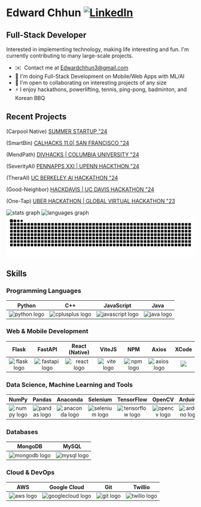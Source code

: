 Edward Chhun [![LinkedIn](https://img.shields.io/badge/linkedin-%230077B5.svg?style=for-the-badge&logo=linkedin&logoColor=white)](https://www.linkedin.com/in/edwardchhun3)
=============================

Full-Stack Developer
---------------------------------

Interested in implementing technology, making life interesting and fun. I'm currently contributing to many large-scale projects. 

* ✉️  Contact me at [Edwardchhun3@gmail.com](mailto:Edwardchhun3@gmail.com)
* 🧠 I'm doing Full-Stack Development on Mobile/Web Apps with ML/AI
* 🤝 I'm open to collaborating on interesting projects of any size
* ⚡ I enjoy hackathons, powerlifting, tennis, ping-pong, badminton, and Korean BBQ

## Recent Projects

(Carpool Native)
[SUMMER STARTUP "24](https://github.com/EdwardChhun/carpoolNative/tree/main)

(SmartBin)
[CALHACKS 11.0| SAN FRANCISCO "24](https://github.com/jdsantelicesl/SmartBin/tree/main)

(MendPath)
[DIVHACKS | COLUMBIA UNIVERSITY "24](https://github.com/MendPath/MendPath)

(SeverityAI)
[PENNAPPS XXI | UPENN HACKTHON "24](https://github.com/EdwardChhun/SeverityAI)

(TheraAI)
[UC BERKELEY AI HACKATHON "24](https://github.com/EdwardChhun/TheraAI)

(Good-Neighbor)
[HACKDAVIS | UC DAVIS HACKATHON "24](https://github.com/EdwardChhun/Good-Neighbor/tree/main)

(One-Tap)
[UBER HACKATHON | GLOBAL VIRTUAL HACKATHON "23](https://github.com/EdwardChhun/Uber-Hackathon-Project)

<div align="left">
  <img src="https://github-readme-stats.vercel.app/api?username=edwardchhun&hide_title=false&hide_rank=false&show_icons=true&include_all_commits=true&count_private=true&disable_animations=false&theme=dracula&locale=en&hide_border=false" height="150" alt="stats graph"  />
  <img src="https://github-readme-stats.vercel.app/api/top-langs?username=edwardchhun&locale=en&hide_title=false&layout=compact&card_width=320&langs_count=5&theme=dracula&hide_border=false" height="150" alt="languages graph"  />
</div>

<img src="https://raw.githubusercontent.com/edwardchhun/edwardchhun/output/snake.svg" alt="Snake animation" />

## Skills

### Programming Languages
| Python | C++ | JavaScript | Java |
|:------:|:---:|:----------:|:----:|
| <img src="https://cdn.jsdelivr.net/gh/devicons/devicon/icons/python/python-original.svg" height="40" alt="python logo"/> | <img src="https://cdn.jsdelivr.net/gh/devicons/devicon/icons/cplusplus/cplusplus-original.svg" height="40" alt="cplusplus logo"/> | <img src="https://cdn.jsdelivr.net/gh/devicons/devicon/icons/javascript/javascript-original.svg" height="40" alt="javascript logo"/> | <img src="https://cdn.jsdelivr.net/gh/devicons/devicon/icons/java/java-original.svg" height="40" alt="java logo"/> 

### Web & Mobile Development
| Flask | FastAPI | React (Native) | ViteJS | NPM | Axios | XCode |
|:-----:|:-------:|:--------------:|:----:|:---:|:-----:|:-----:|
| <img src="https://cdn.jsdelivr.net/gh/devicons/devicon/icons/flask/flask-original-wordmark.svg" height="40" alt="flask logo"/> | <img src="https://cdn.jsdelivr.net/gh/devicons/devicon/icons/fastapi/fastapi-original.svg" height="40" alt="fastapi logo"/> | <img src="https://cdn.jsdelivr.net/gh/devicons/devicon/icons/react/react-original.svg" height="40" alt="react logo"/> | <img src="https://cdn.jsdelivr.net/gh/devicons/devicon/icons/vitejs/vitejs-original.svg" height="40" alt="vite logo"/> | <img src="https://cdn.jsdelivr.net/gh/devicons/devicon/icons/npm/npm-original-wordmark.svg" height="40" alt="npm logo"/> | <img src="https://cdn.jsdelivr.net/gh/devicons/devicon/icons/axios/axios-plain.svg" height="40" alt="axios logo"/> | <img src="https://cdn.jsdelivr.net/gh/devicons/devicon/icons/xcode/xcode-plain.svg"/>

### Data Science, Machine Learning and Tools
| NumPy | Pandas | Anaconda | Selenium | TensorFlow | OpenCV | Arduino |
|:-----:|:------:|:--------:|:--------:|:----------:|:------:|:-------:|
| <img src="https://cdn.jsdelivr.net/gh/devicons/devicon/icons/numpy/numpy-original.svg" height="40" alt="numpy logo"/> | <img src="https://cdn.jsdelivr.net/gh/devicons/devicon/icons/pandas/pandas-original.svg" height="40" alt="pandas logo"/> | <img src="https://cdn.jsdelivr.net/gh/devicons/devicon/icons/anaconda/anaconda-original.svg" height="40" alt="anaconda logo"/> | <img src="https://cdn.jsdelivr.net/gh/devicons/devicon/icons/selenium/selenium-original.svg" height="40" alt="selenium logo"/> | <img src="https://cdn.jsdelivr.net/gh/devicons/devicon/icons/tensorflow/tensorflow-original.svg" height="40" alt="tensorflow logo"/> | <img src="https://cdn.jsdelivr.net/gh/devicons/devicon/icons/opencv/opencv-original.svg" height="40" alt="opencv logo"/> | <img src="https://cdn.jsdelivr.net/gh/devicons/devicon/icons/arduino/arduino-original.svg" height="40" alt="arduino logo"/>

### Databases
| MongoDB | MySQL |
|:-------:|:-----:|
| <img src="https://cdn.jsdelivr.net/gh/devicons/devicon/icons/mongodb/mongodb-original.svg" height="40" alt="mongodb logo"/> | <img src="https://cdn.jsdelivr.net/gh/devicons/devicon/icons/mysql/mysql-original.svg" height="40" alt="mysql logo"/> |

### Cloud & DevOps
| AWS | Google Cloud | Git | Twillio |
|:---:|:------------:|:---:|:-------:|
| <img src="https://cdn.jsdelivr.net/gh/devicons/devicon/icons/amazonwebservices/amazonwebservices-plain-wordmark.svg" height="40" alt="aws logo"/> | <img src="https://cdn.jsdelivr.net/gh/devicons/devicon/icons/googlecloud/googlecloud-original.svg" height="40" alt="googlecloud logo"/> | <img src="https://cdn.jsdelivr.net/gh/devicons/devicon/icons/git/git-original.svg" height="40" alt="git logo"/> | <img src="https://www.vectorlogo.zone/logos/twilio/twilio-icon.svg" height="40" alt="twilio logo"/> 
